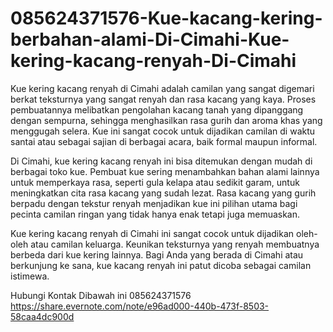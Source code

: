 # 085624371576-Kue-kacang-kering-berbahan-alami-Di-Cimahi-Kue-kering-kacang-renyah-Di-Cimahi

Kue kering kacang renyah di Cimahi adalah camilan yang sangat digemari berkat teksturnya yang sangat renyah dan rasa kacang yang kaya. Proses pembuatannya melibatkan pengolahan kacang tanah yang dipanggang dengan sempurna, sehingga menghasilkan rasa gurih dan aroma khas yang menggugah selera. Kue ini sangat cocok untuk dijadikan camilan di waktu santai atau sebagai sajian di berbagai acara, baik formal maupun informal.

Di Cimahi, kue kering kacang renyah ini bisa ditemukan dengan mudah di berbagai toko kue. Pembuat kue sering menambahkan bahan alami lainnya untuk memperkaya rasa, seperti gula kelapa atau sedikit garam, untuk meningkatkan cita rasa kacang yang sudah lezat. Rasa kacang yang gurih berpadu dengan tekstur renyah menjadikan kue ini pilihan utama bagi pecinta camilan ringan yang tidak hanya enak tetapi juga memuaskan.

Kue kering kacang renyah di Cimahi ini sangat cocok untuk dijadikan oleh-oleh atau camilan keluarga. Keunikan teksturnya yang renyah membuatnya berbeda dari kue kering lainnya. Bagi Anda yang berada di Cimahi atau berkunjung ke sana, kue kacang renyah ini patut dicoba sebagai camilan istimewa.

Hubungi Kontak Dibawah ini
085624371576
https://share.evernote.com/note/e96ad000-440b-473f-8503-58caa4dc900d
